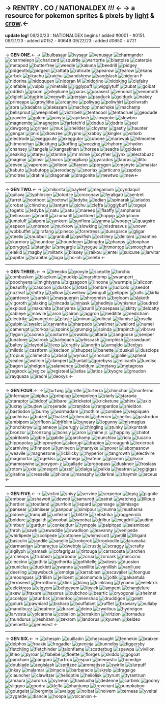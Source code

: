 -> RENTRY . CO / **NATIONALDEX** ***!!!*** <-
-> a resource for pokemon sprites & pixels by [light](https://tumblr.com/knigato) & [crow](harmonia).<-
---
**update log!**
09/20/23 : NATIONALDEX begins ! added #0001 - #0151.
09/21/23 : added #0152 - #0649
09/22/23 : added #0650 - #721
***
-> **GEN ONE.**<-
-> ![bulbasaur](https://img.pokemondb.net/sprites/sword-shield/icon/bulbasaur.png) ![ivysaur](https://img.pokemondb.net/sprites/sword-shield/icon/ivysaur.png) ![venusaur](https://img.pokemondb.net/sprites/sword-shield/icon/venusaur.png) ![charmander](https://img.pokemondb.net/sprites/sword-shield/icon/charmander.png) ![charmeleon](https://img.pokemondb.net/sprites/sword-shield/icon/charmeleon.png) ![charizard](https://img.pokemondb.net/sprites/sword-shield/icon/charizard.png) ![squirtle](https://img.pokemondb.net/sprites/sword-shield/icon/squirtle.png) ![wartortle](https://img.pokemondb.net/sprites/sword-shield/icon/wartortle.png) ![blastoise](https://img.pokemondb.net/sprites/sword-shield/icon/blastoise.png) ![caterpie](https://img.pokemondb.net/sprites/sword-shield/icon/caterpie.png) ![metapod](https://img.pokemondb.net/sprites/sword-shield/icon/metapod.png) ![butterfree](https://img.pokemondb.net/sprites/sword-shield/icon/butterfree.png) 
![weedle](https://img.pokemondb.net/sprites/sword-shield/icon/weedle.png) ![kakuna](https://img.pokemondb.net/sprites/sword-shield/icon/kakuna.png) ![beedrill](https://img.pokemondb.net/sprites/sword-shield/icon/beedrill.png) ![pidgey](https://img.pokemondb.net/sprites/sword-shield/icon/pidgey.png) ![pidgeotto](https://img.pokemondb.net/sprites/sword-shield/icon/pidgeotto.png)![pidgeot](https://img.pokemondb.net/sprites/sword-shield/icon/pidgeot.png) ![rattata](https://img.pokemondb.net/sprites/sword-shield/icon/rattata.png) ![raticate](https://img.pokemondb.net/sprites/sword-shield/icon/raticate.png) ![spearow](https://img.pokemondb.net/sprites/sword-shield/icon/spearow.png) ![fearow](https://img.pokemondb.net/sprites/sword-shield/icon/fearow.png) ![ekans](https://img.pokemondb.net/sprites/sword-shield/icon/ekans.png) ![arbok](https://img.pokemondb.net/sprites/sword-shield/icon/arbok.png)
![pikachu](https://img.pokemondb.net/sprites/sword-shield/icon/pikachu.png) ![raichu](https://img.pokemondb.net/sprites/sword-shield/icon/raichu.png) ![sandshrew](https://img.pokemondb.net/sprites/sword-shield/icon/sandshrew.png) ![sandslash](https://img.pokemondb.net/sprites/sword-shield/icon/sandslash.png) ![nidoran F](https://img.pokemondb.net/sprites/sword-shield/icon/nidoran-f.png) ![nidorina](https://img.pokemondb.net/sprites/sword-shield/icon/nidorina.png) ![nidoqueen](https://img.pokemondb.net/sprites/sword-shield/icon/nidoqueen.png) ![nidoran M](https://img.pokemondb.net/sprites/sword-shield/icon/nidoran-m.png) ![nidorino](https://img.pokemondb.net/sprites/sword-shield/icon/nidorino.png) ![nidoking](https://img.pokemondb.net/sprites/sword-shield/icon/nidoking.png) ![clefairy](https://img.pokemondb.net/sprites/sword-shield/icon/clefairy.png) ![clefable](https://img.pokemondb.net/sprites/sword-shield/icon/clefable.png)
![vulpix](https://img.pokemondb.net/sprites/sword-shield/icon/vulpix.png) ![ninetails](https://img.pokemondb.net/sprites/sword-shield/icon/ninetales.png) ![jigglypuff](https://img.pokemondb.net/sprites/sword-shield/icon/jigglypuff.png) ![wigglytuff](https://img.pokemondb.net/sprites/sword-shield/icon/wigglytuff.png) ![zubat](https://img.pokemondb.net/sprites/sword-shield/icon/zubat.png) ![golbat](https://img.pokemondb.net/sprites/sword-shield/icon/golbat.png) ![oddish](https://img.pokemondb.net/sprites/sword-shield/icon/oddish.png) ![gloom](https://img.pokemondb.net/sprites/sword-shield/icon/gloom.png) ![vileplume](https://img.pokemondb.net/sprites/sword-shield/icon/vileplume.png) ![paras](https://img.pokemondb.net/sprites/sword-shield/icon/paras.png) ![parasect](https://img.pokemondb.net/sprites/sword-shield/icon/parasect.png) ![venonat](https://img.pokemondb.net/sprites/sword-shield/icon/venonat.png)
![venomoth](https://img.pokemondb.net/sprites/sword-shield/icon/venomoth.png) ![diglett](https://img.pokemondb.net/sprites/sword-shield/icon/diglett.png) ![dugtrio](https://img.pokemondb.net/sprites/sword-shield/icon/dugtrio.png) ![meowth](https://img.pokemondb.net/sprites/sword-shield/icon/meowth.png) ![persian](https://img.pokemondb.net/sprites/sword-shield/icon/persian.png) ![psyduck](https://img.pokemondb.net/sprites/sword-shield/icon/psyduck.png) ![golduck](https://img.pokemondb.net/sprites/sword-shield/icon/golduck.png) ![makey](https://img.pokemondb.net/sprites/sword-shield/icon/mankey.png) ![primeape](https://img.pokemondb.net/sprites/sword-shield/icon/primeape.png) ![growlithe](https://img.pokemondb.net/sprites/sword-shield/icon/growlithe.png) ![arcanine](https://img.pokemondb.net/sprites/sword-shield/icon/arcanine.png) ![poliwag](https://img.pokemondb.net/sprites/sword-shield/icon/poliwag.png)
![poliwhirl](https://img.pokemondb.net/sprites/sword-shield/icon/poliwhirl.png) ![poliwrath](https://img.pokemondb.net/sprites/sword-shield/icon/poliwrath.png) ![abra](https://img.pokemondb.net/sprites/sword-shield/icon/abra.png) ![kadabra](https://img.pokemondb.net/sprites/sword-shield/icon/kadabra.png) ![alakazam](https://img.pokemondb.net/sprites/sword-shield/icon/alakazam.png) ![machop](https://img.pokemondb.net/sprites/sword-shield/icon/machop.png) ![machoke](https://img.pokemondb.net/sprites/sword-shield/icon/machoke.png) ![machamp](https://img.pokemondb.net/sprites/sword-shield/icon/machamp.png) ![bellsprout](https://img.pokemondb.net/sprites/sword-shield/icon/bellsprout.png) ![weepinbell](https://img.pokemondb.net/sprites/sword-shield/icon/weepinbell.png) ![victribell](https://img.pokemondb.net/sprites/sword-shield/icon/victreebel.png) ![tentacool](https://img.pokemondb.net/sprites/sword-shield/icon/tentacool.png)
![tentacruel](https://img.pokemondb.net/sprites/sword-shield/icon/tentacruel.png) ![geodude](https://img.pokemondb.net/sprites/sword-shield/icon/geodude.png) ![graveler](https://img.pokemondb.net/sprites/sword-shield/icon/graveler.png) ![golem](https://img.pokemondb.net/sprites/sword-shield/icon/golem.png) ![ponyta](https://img.pokemondb.net/sprites/sword-shield/icon/ponyta.png) ![rapidash](https://img.pokemondb.net/sprites/sword-shield/icon/rapidash.png) ![slowpoke](https://img.pokemondb.net/sprites/sword-shield/icon/slowpoke.png) ![slowbro](https://img.pokemondb.net/sprites/sword-shield/icon/slowbro.png) ![magnemite](https://img.pokemondb.net/sprites/sword-shield/icon/magnemite.png) ![magneton](https://img.pokemondb.net/sprites/sword-shield/icon/magneton.png) ![farfetch'd](https://img.pokemondb.net/sprites/sword-shield/icon/farfetchd.png) ![doduo](https://img.pokemondb.net/sprites/sword-shield/icon/doduo.png)
![dodrio](https://img.pokemondb.net/sprites/sword-shield/icon/dodrio.png) ![seel](https://img.pokemondb.net/sprites/sword-shield/icon/seel.png) ![dewgong](https://img.pokemondb.net/sprites/sword-shield/icon/dewgong.png) ![grimer](https://img.pokemondb.net/sprites/sword-shield/icon/grimer.png) ![muk](https://img.pokemondb.net/sprites/sword-shield/icon/muk.png) ![shellder](https://img.pokemondb.net/sprites/sword-shield/icon/shellder.png) ![cloyster](https://img.pokemondb.net/sprites/sword-shield/icon/cloyster.png) ![gastly](https://img.pokemondb.net/sprites/sword-shield/icon/gastly.png) ![haunter](https://img.pokemondb.net/sprites/sword-shield/icon/haunter.png) ![gengar](https://img.pokemondb.net/sprites/sword-shield/icon/gengar.png) ![onix](https://img.pokemondb.net/sprites/sword-shield/icon/onix.png) ![drowzee](https://img.pokemondb.net/sprites/sword-shield/icon/drowzee.png) 
![hypno](https://img.pokemondb.net/sprites/sword-shield/icon/hypno.png) ![krabby](https://img.pokemondb.net/sprites/sword-shield/icon/krabby.png) ![kingler](https://img.pokemondb.net/sprites/sword-shield/icon/kingler.png) ![voltorb](https://img.pokemondb.net/sprites/sword-shield/icon/voltorb.png) ![electrode](https://img.pokemondb.net/sprites/sword-shield/icon/electrode.png) ![exeggcute](https://img.pokemondb.net/sprites/sword-shield/icon/exeggcute.png) ![exeggutor](https://img.pokemondb.net/sprites/sword-shield/icon/exeggutor.png) ![cubone](https://img.pokemondb.net/sprites/sword-shield/icon/cubone.png) ![marowak](https://img.pokemondb.net/sprites/sword-shield/icon/marowak.png) ![hitmonlee](https://img.pokemondb.net/sprites/sword-shield/icon/hitmonlee.png) ![hitmonchan](https://img.pokemondb.net/sprites/sword-shield/icon/hitmonchan.png) ![lickitung](https://img.pokemondb.net/sprites/sword-shield/icon/lickitung.png) 
![koffing](https://img.pokemondb.net/sprites/sword-shield/icon/koffing.png) ![weezing](https://img.pokemondb.net/sprites/sword-shield/icon/weezing.png) ![rhyhorn](https://img.pokemondb.net/sprites/sword-shield/icon/rhyhorn.png) ![rhydon](https://img.pokemondb.net/sprites/sword-shield/icon/rhydon.png) ![chansey](https://img.pokemondb.net/sprites/sword-shield/icon/chansey.png) ![tangela](https://img.pokemondb.net/sprites/sword-shield/icon/tangela.png) ![kangaskhan](https://img.pokemondb.net/sprites/sword-shield/icon/kangaskhan.png) ![horsea](https://img.pokemondb.net/sprites/sword-shield/icon/horsea.png) ![seadra](https://img.pokemondb.net/sprites/sword-shield/icon/seadra.png) ![goldeen](https://img.pokemondb.net/sprites/sword-shield/icon/goldeen.png) ![seaking](https://img.pokemondb.net/sprites/sword-shield/icon/seaking.png) ![staryu](https://img.pokemondb.net/sprites/sword-shield/icon/staryu.png)
![starmie](https://img.pokemondb.net/sprites/sword-shield/icon/starmie.png) ![mr mime](https://img.pokemondb.net/sprites/sword-shield/icon/mr-mime.png) ![scyther](https://img.pokemondb.net/sprites/sword-shield/icon/scyther.png) ![jynx](https://img.pokemondb.net/sprites/sword-shield/icon/jynx.png) ![electabuzz](https://img.pokemondb.net/sprites/sword-shield/icon/electabuzz.png) ![magmar](https://img.pokemondb.net/sprites/sword-shield/icon/magmar.png) ![pinsir](https://img.pokemondb.net/sprites/sword-shield/icon/pinsir.png) ![tauros](https://img.pokemondb.net/sprites/sword-shield/icon/tauros.png) ![magikarp](https://img.pokemondb.net/sprites/sword-shield/icon/magikarp.png) ![gyarados](https://img.pokemondb.net/sprites/sword-shield/icon/gyarados.png) ![lapras](https://img.pokemondb.net/sprites/sword-shield/icon/lapras.png) ![ditto](https://img.pokemondb.net/sprites/sword-shield/icon/ditto.png)
![eevee](https://img.pokemondb.net/sprites/sword-shield/icon/eevee.png) ![vaporeon](https://img.pokemondb.net/sprites/sword-shield/icon/vaporeon.png) ![jolteon](https://img.pokemondb.net/sprites/sword-shield/icon/jolteon.png) ![flareon](https://img.pokemondb.net/sprites/sword-shield/icon/flareon.png) ![porygon](https://img.pokemondb.net/sprites/sword-shield/icon/porygon.png) ![omanyte](https://img.pokemondb.net/sprites/sword-shield/icon/omanyte.png) ![omastar](https://img.pokemondb.net/sprites/sword-shield/icon/omastar.png) ![kabuto](https://img.pokemondb.net/sprites/sword-shield/icon/kabuto.png) ![kabutops](https://img.pokemondb.net/sprites/sword-shield/icon/kabutops.png) ![aerodactyl](https://img.pokemondb.net/sprites/sword-shield/icon/aerodactyl.png) ![snorlax](https://img.pokemondb.net/sprites/sword-shield/icon/snorlax.png) ![articuno](https://img.pokemondb.net/sprites/sword-shield/icon/articuno.png)
![zapdos](https://img.pokemondb.net/sprites/sword-shield/icon/zapdos.png) ![moltres](https://img.pokemondb.net/sprites/sword-shield/icon/moltres.png) ![dratini](https://img.pokemondb.net/sprites/sword-shield/icon/dratini.png) ![dragonair](https://img.pokemondb.net/sprites/sword-shield/icon/dragonair.png) ![dragonite](https://img.pokemondb.net/sprites/sword-shield/icon/dragonite.png) ![mewtwo](https://img.pokemondb.net/sprites/sword-shield/icon/mewtwo.png) ![mew](https://img.pokemondb.net/sprites/sword-shield/icon/mew.png)<-
***
-> **GEN TWO.**<-
-> ![chikorita](https://img.pokemondb.net/sprites/sword-shield/icon/chikorita.png) ![bayleef](https://img.pokemondb.net/sprites/sword-shield/icon/bayleef.png) ![meganium](https://img.pokemondb.net/sprites/sword-shield/icon/meganium.png) ![cyndaquil](https://img.pokemondb.net/sprites/sword-shield/icon/cyndaquil.png) ![quilava](https://img.pokemondb.net/sprites/sword-shield/icon/quilava.png) ![typhlosion](https://img.pokemondb.net/sprites/sword-shield/icon/typhlosion.png) ![totodile](https://img.pokemondb.net/sprites/sword-shield/icon/totodile.png) ![croconaw](https://img.pokemondb.net/sprites/sword-shield/icon/croconaw.png) ![feraligatr](https://img.pokemondb.net/sprites/sword-shield/icon/feraligatr.png) ![sentret](https://img.pokemondb.net/sprites/sword-shield/icon/sentret.png) ![furret](https://img.pokemondb.net/sprites/sword-shield/icon/furret.png) ![hoothoot](https://img.pokemondb.net/sprites/sword-shield/icon/hoothoot.png)
![noctowl](https://img.pokemondb.net/sprites/sword-shield/icon/noctowl.png) ![ledyba](https://img.pokemondb.net/sprites/sword-shield/icon/ledyba.png) ![ledian](https://img.pokemondb.net/sprites/sword-shield/icon/ledian.png) ![spinarak](https://img.pokemondb.net/sprites/sword-shield/icon/spinarak.png) ![ariados](https://img.pokemondb.net/sprites/sword-shield/icon/ariados.png) ![crobat](https://img.pokemondb.net/sprites/sword-shield/icon/crobat.png) ![chinchou](https://img.pokemondb.net/sprites/sword-shield/icon/chinchou.png) ![lanturn](https://img.pokemondb.net/sprites/sword-shield/icon/lanturn.png) ![pichu](https://img.pokemondb.net/sprites/sword-shield/icon/pichu.png) ![cleffa](https://img.pokemondb.net/sprites/sword-shield/icon/cleffa.png) ![igglybuff](https://img.pokemondb.net/sprites/sword-shield/icon/igglybuff.png) ![togepi](https://img.pokemondb.net/sprites/sword-shield/icon/togepi.png)
![togetic](https://img.pokemondb.net/sprites/sword-shield/icon/togetic.png) ![ledyba](https://img.pokemondb.net/sprites/sword-shield/icon/ledyba.png) ![natu](https://img.pokemondb.net/sprites/sword-shield/icon/natu.png) ![xatu](https://img.pokemondb.net/sprites/sword-shield/icon/xatu.png) ![mareep](https://img.pokemondb.net/sprites/sword-shield/icon/mareep.png) ![flaaffy](https://img.pokemondb.net/sprites/sword-shield/icon/flaaffy.png) ![ampharos](https://img.pokemondb.net/sprites/sword-shield/icon/ampharos.png) ![bellossom](https://img.pokemondb.net/sprites/sword-shield/icon/bellossom.png) ![marill](https://img.pokemondb.net/sprites/sword-shield/icon/marill.png) ![azumarill](https://img.pokemondb.net/sprites/sword-shield/icon/azumarill.png) ![politoed](https://img.pokemondb.net/sprites/sword-shield/icon/politoed.png) ![hoppip](https://img.pokemondb.net/sprites/sword-shield/icon/hoppip.png)
![skiploom](https://img.pokemondb.net/sprites/sword-shield/icon/skiploom.png) ![jumpluff](https://img.pokemondb.net/sprites/sword-shield/icon/jumpluff.png) ![aipom](https://img.pokemondb.net/sprites/sword-shield/icon/aipom.png) ![sunkern](https://img.pokemondb.net/sprites/sword-shield/icon/sunkern.png) ![sunflora](https://img.pokemondb.net/sprites/sword-shield/icon/sunflora.png) ![yanma](https://img.pokemondb.net/sprites/sword-shield/icon/yanma.png) ![wooper](https://img.pokemondb.net/sprites/sword-shield/icon/wooper.png) ![quagsire](https://img.pokemondb.net/sprites/sword-shield/icon/quagsire.png) ![espeon](https://img.pokemondb.net/sprites/sword-shield/icon/espeon.png) ![umbreon](https://img.pokemondb.net/sprites/sword-shield/icon/umbreon.png) ![murkrow](https://img.pokemondb.net/sprites/sword-shield/icon/murkrow.png) ![slowking](https://img.pokemondb.net/sprites/sword-shield/icon/slowking.png)
![misdreavus](https://img.pokemondb.net/sprites/sword-shield/icon/misdreavus.png) ![unown](https://img.pokemondb.net/sprites/sword-shield/icon/unown.png) ![wobbuffet](https://img.pokemondb.net/sprites/sword-shield/icon/wobbuffet.png) ![girafarig](https://img.pokemondb.net/sprites/sword-shield/icon/girafarig.png) ![pineco](https://img.pokemondb.net/sprites/sword-shield/icon/pineco.png) ![forretress](https://img.pokemondb.net/sprites/sword-shield/icon/forretress.png) ![dunsparce](https://img.pokemondb.net/sprites/sword-shield/icon/dunsparce.png) ![gligar](https://img.pokemondb.net/sprites/sword-shield/icon/gligar.png) ![steelix](https://img.pokemondb.net/sprites/sword-shield/icon/steelix.png) ![snubbull](https://img.pokemondb.net/sprites/sword-shield/icon/snubbull.png) ![granbull](https://img.pokemondb.net/sprites/sword-shield/icon/granbull.png) ![qwilfish](https://img.pokemondb.net/sprites/sword-shield/icon/qwilfish.png)
![octillery](https://img.pokemondb.net/sprites/sword-shield/icon/octillery.png) ![delibird](https://img.pokemondb.net/sprites/sword-shield/icon/delibird.png) ![mantine](https://img.pokemondb.net/sprites/sword-shield/icon/mantine.png) ![skarmory](https://img.pokemondb.net/sprites/sword-shield/icon/skarmory.png) ![houndour](https://img.pokemondb.net/sprites/sword-shield/icon/houndour.png) ![houndoom](https://img.pokemondb.net/sprites/sword-shield/icon/houndoom.png) ![kingdra](https://img.pokemondb.net/sprites/sword-shield/icon/kingdra.png) ![phanpy](https://img.pokemondb.net/sprites/sword-shield/icon/phanpy.png) ![donphan](https://img.pokemondb.net/sprites/sword-shield/icon/donphan.png) ![porygon2](https://img.pokemondb.net/sprites/sword-shield/icon/porygon2.png) ![stantler](https://img.pokemondb.net/sprites/sword-shield/icon/stantler.png) ![smeargle](https://img.pokemondb.net/sprites/sword-shield/icon/smeargle.png)
![tyrogue](https://img.pokemondb.net/sprites/sword-shield/icon/tyrogue.png) ![hitmontop](https://img.pokemondb.net/sprites/sword-shield/icon/hitmontop.png) ![smoochum](https://img.pokemondb.net/sprites/sword-shield/icon/smoochum.png) ![elekid](https://img.pokemondb.net/sprites/sword-shield/icon/elekid.png) ![magby](https://img.pokemondb.net/sprites/sword-shield/icon/magby.png) ![miltank](https://img.pokemondb.net/sprites/sword-shield/icon/miltank.png) ![blissey](https://img.pokemondb.net/sprites/sword-shield/icon/blissey.png) ![raikou](https://img.pokemondb.net/sprites/sword-shield/icon/raikou.png) ![entei](https://img.pokemondb.net/sprites/sword-shield/icon/entei.png) ![suicune](https://img.pokemondb.net/sprites/sword-shield/icon/suicune.png) ![larvitar](https://img.pokemondb.net/sprites/sword-shield/icon/larvitar.png) ![pupitar](https://img.pokemondb.net/sprites/sword-shield/icon/pupitar.png)
![tyranitar](https://img.pokemondb.net/sprites/sword-shield/icon/tyranitar.png) ![lugia](https://img.pokemondb.net/sprites/sword-shield/icon/lugia.png) ![ho-oh](https://img.pokemondb.net/sprites/sword-shield/icon/ho-oh.png) ![celebi](https://img.pokemondb.net/sprites/sword-shield/icon/celebi.png) <-
***
-> **GEN THREE.**<-
-> ![treecko](https://img.pokemondb.net/sprites/sword-shield/icon/treecko.png) ![grovyle](https://img.pokemondb.net/sprites/sword-shield/icon/grovyle.png) ![sceptile](https://img.pokemondb.net/sprites/sword-shield/icon/sceptile.png) ![torchic](https://img.pokemondb.net/sprites/sword-shield/icon/torchic.png) ![combusken](https://img.pokemondb.net/sprites/sword-shield/icon/combusken.png) ![blaziken](https://img.pokemondb.net/sprites/sword-shield/icon/blaziken.png) ![mudkip](https://img.pokemondb.net/sprites/sword-shield/icon/mudkip.png) ![marshtomp](https://img.pokemondb.net/sprites/sword-shield/icon/marshtomp.png) ![swampert](https://img.pokemondb.net/sprites/sword-shield/icon/swampert.png) ![poochyena](https://img.pokemondb.net/sprites/sword-shield/icon/poochyena.png) ![mightyena](https://img.pokemondb.net/sprites/sword-shield/icon/mightyena.png) ![zigzagoon](https://img.pokemondb.net/sprites/sword-shield/icon/zigzagoon.png)
![linoone](https://img.pokemondb.net/sprites/sword-shield/icon/linoone.png) ![wurmple](https://img.pokemondb.net/sprites/sword-shield/icon/wurmple.png) ![silcoon](https://img.pokemondb.net/sprites/sword-shield/icon/silcoon.png) ![beautifly](https://img.pokemondb.net/sprites/sword-shield/icon/beautifly.png) ![cascoon](https://img.pokemondb.net/sprites/sword-shield/icon/cascoon.png) ![dustox](https://img.pokemondb.net/sprites/sword-shield/icon/dustox.png) ![lotad](https://img.pokemondb.net/sprites/sword-shield/icon/lotad.png) ![lombre](https://img.pokemondb.net/sprites/sword-shield/icon/lombre.png) ![ludicolo](https://img.pokemondb.net/sprites/sword-shield/icon/ludicolo.png) ![seedot](https://img.pokemondb.net/sprites/sword-shield/icon/seedot.png) ![nuzleaf](https://img.pokemondb.net/sprites/sword-shield/icon/nuzleaf.png) ![shiftry](https://img.pokemondb.net/sprites/sword-shield/icon/shiftry.png)
![taillow](https://img.pokemondb.net/sprites/sword-shield/icon/taillow.png) ![swellow](https://img.pokemondb.net/sprites/sword-shield/icon/swellow.png) ![wingull](https://img.pokemondb.net/sprites/sword-shield/icon/wingull.png) ![pelipper](https://img.pokemondb.net/sprites/sword-shield/icon/pelipper.png) ![ralts](https://img.pokemondb.net/sprites/sword-shield/icon/ralts.png) ![kirlia](https://img.pokemondb.net/sprites/sword-shield/icon/kirlia.png) ![gardevoir](https://img.pokemondb.net/sprites/sword-shield/icon/gardevoir.png) ![surskit](https://img.pokemondb.net/sprites/sword-shield/icon/surskit.png) ![masquerain](https://img.pokemondb.net/sprites/sword-shield/icon/masquerain.png) ![shroomish](https://img.pokemondb.net/sprites/sword-shield/icon/shroomish.png) ![breloom](https://img.pokemondb.net/sprites/sword-shield/icon/breloom.png) ![slakoth](https://img.pokemondb.net/sprites/sword-shield/icon/slakoth.png)
![vigoroth](https://img.pokemondb.net/sprites/sword-shield/icon/vigoroth.png) ![slaking](https://img.pokemondb.net/sprites/sword-shield/icon/slaking.png) ![nincada](https://img.pokemondb.net/sprites/sword-shield/icon/nincada.png) ![ninjask](https://img.pokemondb.net/sprites/sword-shield/icon/ninjask.png) ![shedinja](https://img.pokemondb.net/sprites/sword-shield/icon/shedinja.png) ![whismur](https://img.pokemondb.net/sprites/sword-shield/icon/whismur.png) ![loudred](https://img.pokemondb.net/sprites/sword-shield/icon/loudred.png) ![exploud](https://img.pokemondb.net/sprites/sword-shield/icon/exploud.png) ![makuhita](https://img.pokemondb.net/sprites/sword-shield/icon/makuhita.png) ![hariyama](https://img.pokemondb.net/sprites/sword-shield/icon/hariyama.png) ![azurill](https://img.pokemondb.net/sprites/sword-shield/icon/azurill.png) ![nosepass](https://img.pokemondb.net/sprites/sword-shield/icon/nosepass.png)
![skitty](https://img.pokemondb.net/sprites/sword-shield/icon/skitty.png) ![delcatty](https://img.pokemondb.net/sprites/sword-shield/icon/delcatty.png) ![sableye](https://img.pokemondb.net/sprites/sword-shield/icon/sableye.png) ![mawile](https://img.pokemondb.net/sprites/sword-shield/icon/mawile.png) ![aron](https://img.pokemondb.net/sprites/sword-shield/icon/aron.png) ![lairon](https://img.pokemondb.net/sprites/sword-shield/icon/lairon.png) ![aggron](https://img.pokemondb.net/sprites/sword-shield/icon/aggron.png) ![meditite](https://img.pokemondb.net/sprites/sword-shield/icon/meditite.png) ![medicham](https://img.pokemondb.net/sprites/sword-shield/icon/medicham.png) ![electrike](https://img.pokemondb.net/sprites/sword-shield/icon/electrike.png) ![manectric](https://img.pokemondb.net/sprites/sword-shield/icon/manectric.png) ![plusle](https://img.pokemondb.net/sprites/sword-shield/icon/plusle.png)
![minun](https://img.pokemondb.net/sprites/sword-shield/icon/minun.png) ![volbeat](https://img.pokemondb.net/sprites/sword-shield/icon/volbeat.png) ![illumise](https://img.pokemondb.net/sprites/sword-shield/icon/illumise.png) ![roselia](https://img.pokemondb.net/sprites/sword-shield/icon/roselia.png) ![gulpin](https://img.pokemondb.net/sprites/sword-shield/icon/gulpin.png) ![swalot](https://img.pokemondb.net/sprites/sword-shield/icon/swalot.png) ![carvanha](https://img.pokemondb.net/sprites/sword-shield/icon/carvanha.png) ![sharpedo](https://img.pokemondb.net/sprites/sword-shield/icon/sharpedo.png) ![wailmer](https://img.pokemondb.net/sprites/sword-shield/icon/wailmer.png) ![wailord](https://img.pokemondb.net/sprites/sword-shield/icon/wailord.png) ![numel](https://img.pokemondb.net/sprites/sword-shield/icon/numel.png) ![camerupt](https://img.pokemondb.net/sprites/sword-shield/icon/camerupt.png)
![torkoal](https://img.pokemondb.net/sprites/sword-shield/icon/torkoal.png) ![spoink](https://img.pokemondb.net/sprites/sword-shield/icon/spoink.png) ![grumpig](https://img.pokemondb.net/sprites/sword-shield/icon/grumpig.png) ![spinda](https://img.pokemondb.net/sprites/sword-shield/icon/spinda.png) ![trapinch](https://img.pokemondb.net/sprites/sword-shield/icon/trapinch.png) ![vibrava](https://img.pokemondb.net/sprites/sword-shield/icon/vibrava.png) ![flygon](https://img.pokemondb.net/sprites/sword-shield/icon/flygon.png) ![cacnea](https://img.pokemondb.net/sprites/sword-shield/icon/cacnea.png) ![cacturne](https://img.pokemondb.net/sprites/sword-shield/icon/cacturne.png) ![swablu](https://img.pokemondb.net/sprites/sword-shield/icon/swablu.png) ![altaria](https://img.pokemondb.net/sprites/sword-shield/icon/altaria.png) ![zangoose](https://img.pokemondb.net/sprites/sword-shield/icon/zangoose.png)
![seviper](https://img.pokemondb.net/sprites/sword-shield/icon/seviper.png) ![lunatone](https://img.pokemondb.net/sprites/sword-shield/icon/lunatone.png) ![solrock](https://img.pokemondb.net/sprites/sword-shield/icon/solrock.png) ![barboach](https://img.pokemondb.net/sprites/sword-shield/icon/barboach.png) ![whiscash](https://img.pokemondb.net/sprites/sword-shield/icon/whiscash.png) ![corphish](https://img.pokemondb.net/sprites/sword-shield/icon/corphish.png) ![crawdaunt](https://img.pokemondb.net/sprites/sword-shield/icon/crawdaunt.png) ![baltoy](https://img.pokemondb.net/sprites/sword-shield/icon/baltoy.png) ![claydol](https://img.pokemondb.net/sprites/sword-shield/icon/claydol.png) ![lileep](https://img.pokemondb.net/sprites/sword-shield/icon/lileep.png) ![cradily](https://img.pokemondb.net/sprites/sword-shield/icon/cradily.png) ![anorith](https://img.pokemondb.net/sprites/sword-shield/icon/anorith.png)
![armaldo](https://img.pokemondb.net/sprites/sword-shield/icon/armaldo.png) ![feebas](https://img.pokemondb.net/sprites/sword-shield/icon/feebas.png) ![milotic](https://img.pokemondb.net/sprites/sword-shield/icon/milotic.png) ![castform](https://img.pokemondb.net/sprites/sword-shield/icon/castform.png) ![kecleon](https://img.pokemondb.net/sprites/sword-shield/icon/kecleon.png) ![shuppet](https://img.pokemondb.net/sprites/sword-shield/icon/shuppet.png) ![banette](https://img.pokemondb.net/sprites/sword-shield/icon/banette.png) ![duskull](https://img.pokemondb.net/sprites/sword-shield/icon/duskull.png) ![dusclops](https://img.pokemondb.net/sprites/sword-shield/icon/dusclops.png) ![tropius](https://img.pokemondb.net/sprites/sword-shield/icon/tropius.png) ![chimecho](https://img.pokemondb.net/sprites/sword-shield/icon/chimecho.png) ![absol](https://img.pokemondb.net/sprites/sword-shield/icon/absol.png)
![wynaut](https://img.pokemondb.net/sprites/sword-shield/icon/wynaut.png) ![snorunt](https://img.pokemondb.net/sprites/sword-shield/icon/snorunt.png) ![glalie](https://img.pokemondb.net/sprites/sword-shield/icon/glalie.png) ![spheal](https://img.pokemondb.net/sprites/sword-shield/icon/spheal.png) ![sealeo](https://img.pokemondb.net/sprites/sword-shield/icon/sealeo.png) ![walrein](https://img.pokemondb.net/sprites/sword-shield/icon/walrein.png) ![clamperl](https://img.pokemondb.net/sprites/sword-shield/icon/clamperl.png) ![huntail](https://img.pokemondb.net/sprites/sword-shield/icon/huntail.png) ![gorebyss](https://img.pokemondb.net/sprites/sword-shield/icon/gorebyss.png) ![relicanth](https://img.pokemondb.net/sprites/sword-shield/icon/relicanth.png) ![luvdisc](https://img.pokemondb.net/sprites/sword-shield/icon/luvdisc.png) ![bagon](https://img.pokemondb.net/sprites/sword-shield/icon/bagon.png)
![shelgon](https://img.pokemondb.net/sprites/sword-shield/icon/shelgon.png) ![salamence](https://img.pokemondb.net/sprites/sword-shield/icon/salamence.png) ![beldum](https://img.pokemondb.net/sprites/sword-shield/icon/beldum.png) ![metang](https://img.pokemondb.net/sprites/sword-shield/icon/metang.png) ![metagross](https://img.pokemondb.net/sprites/sword-shield/icon/metagross.png) ![regirock](https://img.pokemondb.net/sprites/sword-shield/icon/regirock.png) ![regice](https://img.pokemondb.net/sprites/sword-shield/icon/regice.png) ![registeel](https://img.pokemondb.net/sprites/sword-shield/icon/registeel.png) ![latias](https://img.pokemondb.net/sprites/sword-shield/icon/latias.png) ![latios](https://img.pokemondb.net/sprites/sword-shield/icon/latios.png) ![kyogre](https://img.pokemondb.net/sprites/sword-shield/icon/kyogre.png) ![groudon](https://img.pokemondb.net/sprites/sword-shield/icon/groudon.png)
![rayquaza](https://img.pokemondb.net/sprites/sword-shield/icon/rayquaza.png) ![jirachi](https://img.pokemondb.net/sprites/sword-shield/icon/jirachi.png) ![deoxys](https://img.pokemondb.net/sprites/sword-shield/icon/deoxys.png) <-
***
-> **GEN FOUR.**<-
-> ![turtwig](https://img.pokemondb.net/sprites/sword-shield/icon/turtwig.png) ![grotle](https://img.pokemondb.net/sprites/sword-shield/icon/grotle.png) ![torterra](https://img.pokemondb.net/sprites/sword-shield/icon/torterra.png) ![chimchar](https://img.pokemondb.net/sprites/sword-shield/icon/chimchar.png) ![monferno](https://img.pokemondb.net/sprites/sword-shield/icon/monferno.png) ![infernape](https://img.pokemondb.net/sprites/sword-shield/icon/infernape.png) ![piplup](https://img.pokemondb.net/sprites/sword-shield/icon/piplup.png) ![prinplup](https://img.pokemondb.net/sprites/sword-shield/icon/prinplup.png) ![empoleon](https://img.pokemondb.net/sprites/sword-shield/icon/empoleon.png) ![starly](https://img.pokemondb.net/sprites/sword-shield/icon/starly.png) ![staravia](https://img.pokemondb.net/sprites/sword-shield/icon/staravia.png) ![staraptor](https://img.pokemondb.net/sprites/sword-shield/icon/staraptor.png)
![bidoof](https://img.pokemondb.net/sprites/sword-shield/icon/bidoof.png) ![bibarel](https://img.pokemondb.net/sprites/sword-shield/icon/bibarel.png) ![kricketot](https://img.pokemondb.net/sprites/sword-shield/icon/kricketot.png) ![kricketune](https://img.pokemondb.net/sprites/sword-shield/icon/kricketune.png) ![shinx](https://img.pokemondb.net/sprites/sword-shield/icon/shinx.png) ![luxio](https://img.pokemondb.net/sprites/sword-shield/icon/luxio.png) ![luxray](https://img.pokemondb.net/sprites/sword-shield/icon/luxray.png) ![budew](https://img.pokemondb.net/sprites/sword-shield/icon/budew.png) ![roserade](https://img.pokemondb.net/sprites/sword-shield/icon/roserade.png) ![cranidos](https://img.pokemondb.net/sprites/sword-shield/icon/cranidos.png) ![rampardos](https://img.pokemondb.net/sprites/sword-shield/icon/rampardos.png) ![shieldon](https://img.pokemondb.net/sprites/sword-shield/icon/shieldon.png)
![bastiodon](https://img.pokemondb.net/sprites/sword-shield/icon/bastiodon.png) ![burmy](https://img.pokemondb.net/sprites/sword-shield/icon/burmy.png) ![wormadam](https://img.pokemondb.net/sprites/sword-shield/icon/wormadam.png) ![mothim](https://img.pokemondb.net/sprites/sword-shield/icon/mothim.png) ![combee](https://img.pokemondb.net/sprites/sword-shield/icon/combee.png) ![vespiquen](https://img.pokemondb.net/sprites/sword-shield/icon/vespiquen.png) ![pachirisu](https://img.pokemondb.net/sprites/sword-shield/icon/pachirisu.png) ![buizel](https://img.pokemondb.net/sprites/sword-shield/icon/buizel.png) ![floatzel](https://img.pokemondb.net/sprites/sword-shield/icon/floatzel.png) ![cherubi](https://img.pokemondb.net/sprites/sword-shield/icon/cherubi.png) ![cherrim](https://img.pokemondb.net/sprites/sword-shield/icon/cherrim.png) ![shellos](https://img.pokemondb.net/sprites/sword-shield/icon/shellos.png)
![gastrodon](https://img.pokemondb.net/sprites/sword-shield/icon/gastrodon.png) ![ambipom](https://img.pokemondb.net/sprites/sword-shield/icon/ambipom.png) ![drifloon](https://img.pokemondb.net/sprites/sword-shield/icon/drifloon.png) ![drifblim](https://img.pokemondb.net/sprites/sword-shield/icon/drifblim.png) ![buneary](https://img.pokemondb.net/sprites/sword-shield/icon/buneary.png) ![lopunny](https://img.pokemondb.net/sprites/sword-shield/icon/lopunny.png) ![mismagius](https://img.pokemondb.net/sprites/sword-shield/icon/mismagius.png) ![honchkrow](https://img.pokemondb.net/sprites/sword-shield/icon/honchkrow.png) ![glameow](https://img.pokemondb.net/sprites/sword-shield/icon/glameow.png) ![purugly](https://img.pokemondb.net/sprites/sword-shield/icon/purugly.png) ![chingling](https://img.pokemondb.net/sprites/sword-shield/icon/chingling.png) ![stunky](https://img.pokemondb.net/sprites/sword-shield/icon/stunky.png)
![skuntank](https://img.pokemondb.net/sprites/sword-shield/icon/skuntank.png) ![bronzor](https://img.pokemondb.net/sprites/sword-shield/icon/bronzor.png) ![bronzong](https://img.pokemondb.net/sprites/sword-shield/icon/bronzong.png) ![bonsly](https://img.pokemondb.net/sprites/sword-shield/icon/bonsly.png) ![aron](https://img.pokemondb.net/sprites/sword-shield/icon/aron.png) ![mime jr.](https://img.pokemondb.net/sprites/sword-shield/icon/mime-jr.png) ![happiny](https://img.pokemondb.net/sprites/sword-shield/icon/happiny.png) ![chatot](https://img.pokemondb.net/sprites/sword-shield/icon/chatot.png) ![spiritomb](https://img.pokemondb.net/sprites/sword-shield/icon/spiritomb.png) ![gible](https://img.pokemondb.net/sprites/sword-shield/icon/gible.png) ![gabite](https://img.pokemondb.net/sprites/sword-shield/icon/gabite.png) ![garchomp](https://img.pokemondb.net/sprites/sword-shield/icon/garchomp.png)
![munchlax](https://img.pokemondb.net/sprites/sword-shield/icon/munchlax.png) ![riolu](https://img.pokemondb.net/sprites/sword-shield/icon/riolu.png) ![lucario](https://img.pokemondb.net/sprites/sword-shield/icon/lucario.png) ![hippopotas](https://img.pokemondb.net/sprites/sword-shield/icon/hippopotas.png) ![hippowdon](https://img.pokemondb.net/sprites/sword-shield/icon/hippowdon.png) ![skorupi](https://img.pokemondb.net/sprites/sword-shield/icon/skorupi.png) ![drapion](https://img.pokemondb.net/sprites/sword-shield/icon/drapion.png) ![croagunk](https://img.pokemondb.net/sprites/sword-shield/icon/croagunk.png) ![toxicroak](https://img.pokemondb.net/sprites/sword-shield/icon/toxicroak.png) ![carnivine](https://img.pokemondb.net/sprites/sword-shield/icon/carnivine.png) ![finneon](https://img.pokemondb.net/sprites/sword-shield/icon/finneon.png) ![lumineon](https://img.pokemondb.net/sprites/sword-shield/icon/lumineon.png)
![mantyke](https://img.pokemondb.net/sprites/sword-shield/icon/mantyke.png) ![snover](https://img.pokemondb.net/sprites/sword-shield/icon/snover.png) ![abomasnow](https://img.pokemondb.net/sprites/sword-shield/icon/abomasnow.png) ![weavile](https://img.pokemondb.net/sprites/sword-shield/icon/weavile.png) ![magnezone](https://img.pokemondb.net/sprites/sword-shield/icon/magnezone.png) ![lickilicky](https://img.pokemondb.net/sprites/sword-shield/icon/lickilicky.png) ![rhyperior](https://img.pokemondb.net/sprites/sword-shield/icon/rhyperior.png) ![tangrowth](https://img.pokemondb.net/sprites/sword-shield/icon/tangrowth.png) ![electivire](https://img.pokemondb.net/sprites/sword-shield/icon/electivire.png) ![magmortar](https://img.pokemondb.net/sprites/sword-shield/icon/magmortar.png) ![togekiss](https://img.pokemondb.net/sprites/sword-shield/icon/togekiss.png) ![yanmega](https://img.pokemondb.net/sprites/sword-shield/icon/yanmega.png)
![leafeon](https://img.pokemondb.net/sprites/sword-shield/icon/leafeon.png) ![glaceon](https://img.pokemondb.net/sprites/sword-shield/icon/glaceon.png) ![gliscor](https://img.pokemondb.net/sprites/sword-shield/icon/gliscor.png) ![mamoswine](https://img.pokemondb.net/sprites/sword-shield/icon/mamoswine.png) ![porygon-z](https://img.pokemondb.net/sprites/sword-shield/icon/porygon-z.png) ![gallade](https://img.pokemondb.net/sprites/sword-shield/icon/gallade.png) ![probopass](https://img.pokemondb.net/sprites/sword-shield/icon/probopass.png) ![dusknoir](https://img.pokemondb.net/sprites/sword-shield/icon/dusknoir.png) ![froslass](https://img.pokemondb.net/sprites/sword-shield/icon/froslass.png) ![rotom](https://img.pokemondb.net/sprites/sword-shield/icon/rotom.png) ![uxie](https://img.pokemondb.net/sprites/sword-shield/icon/uxie.png) ![mesprit](https://img.pokemondb.net/sprites/sword-shield/icon/mesprit.png)
![azelf](https://img.pokemondb.net/sprites/sword-shield/icon/azelf.png) ![dialga](https://img.pokemondb.net/sprites/sword-shield/icon/dialga.png) ![palkia](https://img.pokemondb.net/sprites/sword-shield/icon/palkia.png) ![heatran](https://img.pokemondb.net/sprites/sword-shield/icon/heatran.png) ![regigigas](https://img.pokemondb.net/sprites/sword-shield/icon/regigigas.png) ![giratina](https://img.pokemondb.net/sprites/sword-shield/icon/giratina.png) ![cresselia](https://img.pokemondb.net/sprites/sword-shield/icon/cresselia.png) ![phione](https://img.pokemondb.net/sprites/sword-shield/icon/phione.png) ![manaphy](https://img.pokemondb.net/sprites/sword-shield/icon/manaphy.png) ![darkrai](https://img.pokemondb.net/sprites/sword-shield/icon/darkrai.png) ![shaymin](https://img.pokemondb.net/sprites/sword-shield/icon/shaymin.png) ![arceus](https://img.pokemondb.net/sprites/sword-shield/icon/arceus.png) <-
***
-> **GEN FIVE.**<-
-> ![victini](https://img.pokemondb.net/sprites/sword-shield/icon/victini.png) ![snivy](https://img.pokemondb.net/sprites/sword-shield/icon/snivy.png) ![servine](https://img.pokemondb.net/sprites/sword-shield/icon/servine.png) ![serperior](https://img.pokemondb.net/sprites/sword-shield/icon/serperior.png) ![tepig](https://img.pokemondb.net/sprites/sword-shield/icon/tepig.png) ![pignite](https://img.pokemondb.net/sprites/sword-shield/icon/pignite.png) ![emboar](https://img.pokemondb.net/sprites/sword-shield/icon/emboar.png) ![oshawott](https://img.pokemondb.net/sprites/sword-shield/icon/oshawott.png) ![dewott](https://img.pokemondb.net/sprites/sword-shield/icon/dewott.png) ![samurott](https://img.pokemondb.net/sprites/sword-shield/icon/samurott.png) ![patrat](https://img.pokemondb.net/sprites/sword-shield/icon/patrat.png) ![watchog](https://img.pokemondb.net/sprites/sword-shield/icon/watchog.png)
![lillipup](https://img.pokemondb.net/sprites/sword-shield/icon/lillipup.png) ![herdier](https://img.pokemondb.net/sprites/sword-shield/icon/herdier.png) ![stoutland](https://img.pokemondb.net/sprites/sword-shield/icon/stoutland.png) ![purrloin](https://img.pokemondb.net/sprites/sword-shield/icon/purrloin.png) ![liepard](https://img.pokemondb.net/sprites/sword-shield/icon/liepard.png) ![pansage](https://img.pokemondb.net/sprites/sword-shield/icon/pansage.png) ![simisage](https://img.pokemondb.net/sprites/sword-shield/icon/simisage.png) ![pansear](https://img.pokemondb.net/sprites/sword-shield/icon/pansear.png) ![simisear](https://img.pokemondb.net/sprites/sword-shield/icon/simisear.png) ![panpour](https://img.pokemondb.net/sprites/sword-shield/icon/panpour.png) ![simipour](https://img.pokemondb.net/sprites/sword-shield/icon/simipour.png) ![munna](https://img.pokemondb.net/sprites/sword-shield/icon/munna.png)
![musharna](https://img.pokemondb.net/sprites/sword-shield/icon/musharna.png) ![pidove](https://img.pokemondb.net/sprites/sword-shield/icon/pidove.png) ![tranquill](https://img.pokemondb.net/sprites/sword-shield/icon/tranquill.png) ![unfezant](https://img.pokemondb.net/sprites/sword-shield/icon/unfezant.png) ![blitzle](https://img.pokemondb.net/sprites/sword-shield/icon/blitzle.png) ![zebstrika](https://img.pokemondb.net/sprites/sword-shield/icon/zebstrika.png) ![roggenrola](https://img.pokemondb.net/sprites/sword-shield/icon/roggenrola.png) ![boldore](https://img.pokemondb.net/sprites/sword-shield/icon/boldore.png) ![gigalith](https://img.pokemondb.net/sprites/sword-shield/icon/gigalith.png) ![woobat](https://img.pokemondb.net/sprites/sword-shield/icon/woobat.png) ![swoobat](https://img.pokemondb.net/sprites/sword-shield/icon/swoobat.png) ![drilbur](https://img.pokemondb.net/sprites/sword-shield/icon/drilbur.png)
![excadrill](https://img.pokemondb.net/sprites/sword-shield/icon/excadrill.png) ![audino](https://img.pokemondb.net/sprites/sword-shield/icon/audino.png) ![timburr](https://img.pokemondb.net/sprites/sword-shield/icon/timburr.png) ![gurdurr](https://img.pokemondb.net/sprites/sword-shield/icon/gurdurr.png) ![conkeldurr](https://img.pokemondb.net/sprites/sword-shield/icon/conkeldurr.png) ![tympole](https://img.pokemondb.net/sprites/sword-shield/icon/tympole.png) ![palpitoad](https://img.pokemondb.net/sprites/sword-shield/icon/palpitoad.png) ![seismitoad](https://img.pokemondb.net/sprites/sword-shield/icon/seismitoad.png) ![throh](https://img.pokemondb.net/sprites/sword-shield/icon/throh.png) ![sawk](https://img.pokemondb.net/sprites/sword-shield/icon/sawk.png) ![sewaddle](https://img.pokemondb.net/sprites/sword-shield/icon/sewaddle.png) ![swadloon](https://img.pokemondb.net/sprites/sword-shield/icon/swadloon.png)
![leavanny](https://img.pokemondb.net/sprites/sword-shield/icon/leavanny.png) ![venipede](https://img.pokemondb.net/sprites/sword-shield/icon/venipede.png) ![whirlipede](https://img.pokemondb.net/sprites/sword-shield/icon/whirlipede.png) ![scolipede](https://img.pokemondb.net/sprites/sword-shield/icon/scolipede.png) ![cottonee](https://img.pokemondb.net/sprites/sword-shield/icon/cottonee.png) ![whimsicott](https://img.pokemondb.net/sprites/sword-shield/icon/whimsicott.png) ![petilil](https://img.pokemondb.net/sprites/sword-shield/icon/petilil.png) ![lilligant](https://img.pokemondb.net/sprites/sword-shield/icon/lilligant.png) ![basculin](https://img.pokemondb.net/sprites/sword-shield/icon/basculin.png) ![sandile](https://img.pokemondb.net/sprites/sword-shield/icon/sandile.png) ![sandile](https://img.pokemondb.net/sprites/sword-shield/icon/sandile.png) ![krokorok](https://img.pokemondb.net/sprites/sword-shield/icon/krokorok.png)
![krookodile](https://img.pokemondb.net/sprites/sword-shield/icon/krookodile.png) ![darumaka](https://img.pokemondb.net/sprites/sword-shield/icon/darumaka.png) ![darmanitan](https://img.pokemondb.net/sprites/sword-shield/icon/darmanitan.png) ![maractus](https://img.pokemondb.net/sprites/sword-shield/icon/maractus.png) ![dwebble](https://img.pokemondb.net/sprites/sword-shield/icon/dwebble.png) ![crustle](https://img.pokemondb.net/sprites/sword-shield/icon/crustle.png) ![scraggy](https://img.pokemondb.net/sprites/sword-shield/icon/scraggy.png) ![scrafty](https://img.pokemondb.net/sprites/sword-shield/icon/scrafty.png) ![sigilyph](https://img.pokemondb.net/sprites/sword-shield/icon/sigilyph.png) ![yamask](https://img.pokemondb.net/sprites/sword-shield/icon/yamask.png) ![cofagrigus](https://img.pokemondb.net/sprites/sword-shield/icon/cofagrigus.png) ![tirtouga](https://img.pokemondb.net/sprites/sword-shield/icon/tirtouga.png)
![carracosta](https://img.pokemondb.net/sprites/sword-shield/icon/carracosta.png) ![archen](https://img.pokemondb.net/sprites/sword-shield/icon/archen.png) ![archeops](https://img.pokemondb.net/sprites/sword-shield/icon/archeops.png) ![trubbish](https://img.pokemondb.net/sprites/sword-shield/icon/trubbish.png) ![garbodor](https://img.pokemondb.net/sprites/sword-shield/icon/garbodor.png) ![zorua](https://img.pokemondb.net/sprites/sword-shield/icon/zorua.png) ![zoroark](https://img.pokemondb.net/sprites/sword-shield/icon/zoroark.png) ![minccino](https://img.pokemondb.net/sprites/sword-shield/icon/minccino.png) ![cinccino](https://img.pokemondb.net/sprites/sword-shield/icon/cinccino.png) ![gothita](https://img.pokemondb.net/sprites/sword-shield/icon/gothita.png) ![gothorita](https://img.pokemondb.net/sprites/sword-shield/icon/gothorita.png) ![gothitelle](https://img.pokemondb.net/sprites/sword-shield/icon/gothitelle.png)
![solosis](https://img.pokemondb.net/sprites/sword-shield/icon/solosis.png) ![duosion](https://img.pokemondb.net/sprites/sword-shield/icon/duosion.png) ![reuniclus](https://img.pokemondb.net/sprites/sword-shield/icon/reuniclus.png) ![ducklett](https://img.pokemondb.net/sprites/sword-shield/icon/ducklett.png) ![swanna](https://img.pokemondb.net/sprites/sword-shield/icon/swanna.png) ![vanillite](https://img.pokemondb.net/sprites/sword-shield/icon/vanillite.png) ![vanillish](https://img.pokemondb.net/sprites/sword-shield/icon/vanillish.png) ![vanilluxe](https://img.pokemondb.net/sprites/sword-shield/icon/vanilluxe.png) ![deerling](https://img.pokemondb.net/sprites/sword-shield/icon/deerling.png) ![sawsbuck](https://img.pokemondb.net/sprites/sword-shield/icon/sawsbuck.png) ![emolga](https://img.pokemondb.net/sprites/sword-shield/icon/emolga.png) ![karrablast](https://img.pokemondb.net/sprites/sword-shield/icon/karrablast.png)
![escavalier](https://img.pokemondb.net/sprites/sword-shield/icon/escavalier.png) ![foongus](https://img.pokemondb.net/sprites/sword-shield/icon/foongus.png) ![amoonguss](https://img.pokemondb.net/sprites/sword-shield/icon/amoonguss.png) ![frillish](https://img.pokemondb.net/sprites/sword-shield/icon/frillish.png) ![jellicent](https://img.pokemondb.net/sprites/sword-shield/icon/jellicent.png) ![alomomola](https://img.pokemondb.net/sprites/sword-shield/icon/alomomola.png) ![joltik](https://img.pokemondb.net/sprites/sword-shield/icon/joltik.png) ![galvantula](https://img.pokemondb.net/sprites/sword-shield/icon/galvantula.png) ![ferroseed](https://img.pokemondb.net/sprites/sword-shield/icon/ferroseed.png) ![ferrothorn](https://img.pokemondb.net/sprites/sword-shield/icon/ferrothorn.png) ![klink](https://img.pokemondb.net/sprites/sword-shield/icon/klink.png) ![klang](https://img.pokemondb.net/sprites/sword-shield/icon/klang.png)
![klinklang](https://img.pokemondb.net/sprites/sword-shield/icon/klinklang.png) ![tynamo](https://img.pokemondb.net/sprites/sword-shield/icon/tynamo.png) ![eelektrik](https://img.pokemondb.net/sprites/sword-shield/icon/eelektrik.png) ![eelektross](https://img.pokemondb.net/sprites/sword-shield/icon/eelektross.png) ![elgyem](https://img.pokemondb.net/sprites/sword-shield/icon/elgyem.png) ![beheeyem](https://img.pokemondb.net/sprites/sword-shield/icon/beheeyem.png) ![litwick](https://img.pokemondb.net/sprites/sword-shield/icon/litwick.png) ![lampent](https://img.pokemondb.net/sprites/sword-shield/icon/lampent.png) ![chandelure](https://img.pokemondb.net/sprites/sword-shield/icon/chandelure.png) ![axew](https://img.pokemondb.net/sprites/sword-shield/icon/axew.png) ![fraxure](https://img.pokemondb.net/sprites/sword-shield/icon/fraxure.png) ![haxorus](https://img.pokemondb.net/sprites/sword-shield/icon/haxorus.png)
![cubchoo](https://img.pokemondb.net/sprites/sword-shield/icon/cubchoo.png) ![beartic](https://img.pokemondb.net/sprites/sword-shield/icon/beartic.png) ![cryogonal](https://img.pokemondb.net/sprites/sword-shield/icon/cryogonal.png) ![shelmet](https://img.pokemondb.net/sprites/sword-shield/icon/shelmet.png) ![accelgor](https://img.pokemondb.net/sprites/sword-shield/icon/accelgor.png) ![stunfisk](https://img.pokemondb.net/sprites/sword-shield/icon/stunfisk.png) ![mienfoo](https://img.pokemondb.net/sprites/sword-shield/icon/mienfoo.png) ![mienshao](https://img.pokemondb.net/sprites/sword-shield/icon/mienshao.png) ![druddigon](https://img.pokemondb.net/sprites/sword-shield/icon/druddigon.png) ![golett](https://img.pokemondb.net/sprites/sword-shield/icon/golett.png) ![golurk](https://img.pokemondb.net/sprites/sword-shield/icon/golurk.png) ![pawniard](https://img.pokemondb.net/sprites/sword-shield/icon/pawniard.png) 
![bisharp](https://img.pokemondb.net/sprites/sword-shield/icon/bisharp.png) ![bouffalant](https://img.pokemondb.net/sprites/sword-shield/icon/bouffalant.png) ![rufflet](https://img.pokemondb.net/sprites/sword-shield/icon/rufflet.png) ![braviary](https://img.pokemondb.net/sprites/sword-shield/icon/braviary.png) ![vullaby](https://img.pokemondb.net/sprites/sword-shield/icon/vullaby.png) ![mandibuzz](https://img.pokemondb.net/sprites/sword-shield/icon/mandibuzz.png) ![heatmor](https://img.pokemondb.net/sprites/sword-shield/icon/heatmor.png) ![durant](https://img.pokemondb.net/sprites/sword-shield/icon/durant.png) ![deino](https://img.pokemondb.net/sprites/sword-shield/icon/deino.png) ![zweilous](https://img.pokemondb.net/sprites/sword-shield/icon/zweilous.png) ![hydreigon](https://img.pokemondb.net/sprites/sword-shield/icon/hydreigon.png) ![larvesta](https://img.pokemondb.net/sprites/sword-shield/icon/larvesta.png) 
![volcarona](https://img.pokemondb.net/sprites/sword-shield/icon/volcarona.png) ![cobalion](https://img.pokemondb.net/sprites/sword-shield/icon/cobalion.png) ![terrakion](https://img.pokemondb.net/sprites/sword-shield/icon/terrakion.png) ![virizion](https://img.pokemondb.net/sprites/sword-shield/icon/virizion.png) ![tornadus](https://img.pokemondb.net/sprites/sword-shield/icon/tornadus.png) ![thundurus](https://img.pokemondb.net/sprites/sword-shield/icon/thundurus.png) ![reshiram](https://img.pokemondb.net/sprites/sword-shield/icon/reshiram.png) ![zekrom](https://img.pokemondb.net/sprites/sword-shield/icon/zekrom.png) ![landorus](https://img.pokemondb.net/sprites/sword-shield/icon/landorus.png) ![kyurem](https://img.pokemondb.net/sprites/sword-shield/icon/kyurem.png) ![keldeo](https://img.pokemondb.net/sprites/sword-shield/icon/keldeo.png) ![meloetta](https://img.pokemondb.net/sprites/sword-shield/icon/meloetta.png) 
![genesect](https://img.pokemondb.net/sprites/sword-shield/icon/genesect.png)
 <-
***
-> **GEN SIX.**<-
-> ![chespin](https://img.pokemondb.net/sprites/sword-shield/icon/chespin.png) ![quilladin](https://img.pokemondb.net/sprites/sword-shield/icon/quilladin.png) ![chesnaught](https://img.pokemondb.net/sprites/sword-shield/icon/chesnaught.png) ![fennekin](https://img.pokemondb.net/sprites/sword-shield/icon/fennekin.png) ![braixen](https://img.pokemondb.net/sprites/sword-shield/icon/braixen.png) ![delphox](https://img.pokemondb.net/sprites/sword-shield/icon/delphox.png) ![froakie](https://img.pokemondb.net/sprites/sword-shield/icon/froakie.png) ![frogadier](https://img.pokemondb.net/sprites/sword-shield/icon/frogadier.png) ![greninja](https://img.pokemondb.net/sprites/sword-shield/icon/greninja.png) ![bunnelby](https://img.pokemondb.net/sprites/sword-shield/icon/bunnelby.png) ![diggersby](https://img.pokemondb.net/sprites/sword-shield/icon/diggersby.png) ![fletchling](https://img.pokemondb.net/sprites/sword-shield/icon/fletchling.png)
![fletchinder](https://img.pokemondb.net/sprites/sword-shield/icon/fletchinder.png) ![talonflame](https://img.pokemondb.net/sprites/sword-shield/icon/talonflame.png) ![scatterbug](https://img.pokemondb.net/sprites/sword-shield/icon/scatterbug.png) ![spewpa](https://img.pokemondb.net/sprites/sword-shield/icon/spewpa.png) ![vivillon](https://img.pokemondb.net/sprites/sword-shield/icon/vivillon.png) ![litleo](https://img.pokemondb.net/sprites/sword-shield/icon/litleo.png) ![pyroar](https://img.pokemondb.net/sprites/sword-shield/icon/pyroar.png) ![flabébé](https://img.pokemondb.net/sprites/sword-shield/icon/flabebe.png) ![floette](https://img.pokemondb.net/sprites/sword-shield/icon/floette.png) ![florges](https://img.pokemondb.net/sprites/sword-shield/icon/florges.png) ![skiddo](https://img.pokemondb.net/sprites/sword-shield/icon/skiddo.png) ![gogoat](https://img.pokemondb.net/sprites/sword-shield/icon/gogoat.png)
![pancham](https://img.pokemondb.net/sprites/sword-shield/icon/pancham.png) ![pangoro](https://img.pokemondb.net/sprites/sword-shield/icon/pangoro.png) ![furfrou](https://img.pokemondb.net/sprites/sword-shield/icon/furfrou.png) ![espurr](https://img.pokemondb.net/sprites/sword-shield/icon/espurr.png) ![meowstic](https://img.pokemondb.net/sprites/sword-shield/icon/meowstic.png) ![honedge](https://img.pokemondb.net/sprites/sword-shield/icon/honedge.png) ![doublade](https://img.pokemondb.net/sprites/sword-shield/icon/doublade.png) ![aegislash](https://img.pokemondb.net/sprites/sword-shield/icon/aegislash.png) ![spritzee](https://img.pokemondb.net/sprites/sword-shield/icon/spritzee.png) ![aromatisse](https://img.pokemondb.net/sprites/sword-shield/icon/aromatisse.png) ![swirlix](https://img.pokemondb.net/sprites/sword-shield/icon/swirlix.png) ![slurpuff](https://img.pokemondb.net/sprites/sword-shield/icon/slurpuff.png)
![inkay](https://img.pokemondb.net/sprites/sword-shield/icon/inkay.png) ![malamar](https://img.pokemondb.net/sprites/sword-shield/icon/malamar.png) ![binacle](https://img.pokemondb.net/sprites/sword-shield/icon/binacle.png) ![barbaracle](https://img.pokemondb.net/sprites/sword-shield/icon/barbaracle.png) ![skrelp](https://img.pokemondb.net/sprites/sword-shield/icon/skrelp.png) ![dragalge](https://img.pokemondb.net/sprites/sword-shield/icon/dragalge.png) ![clauncher](https://img.pokemondb.net/sprites/sword-shield/icon/clauncher.png) ![clawitzer](https://img.pokemondb.net/sprites/sword-shield/icon/clawitzer.png) ![helioptile](https://img.pokemondb.net/sprites/sword-shield/icon/helioptile.png) ![heliolisk](https://img.pokemondb.net/sprites/sword-shield/icon/heliolisk.png) ![tyrunt](https://img.pokemondb.net/sprites/sword-shield/icon/tyrunt.png) ![tyrantrum](https://img.pokemondb.net/sprites/sword-shield/icon/tyrantrum.png)
![amaura](https://img.pokemondb.net/sprites/sword-shield/icon/amaura.png) ![aurorus](https://img.pokemondb.net/sprites/sword-shield/icon/aurorus.png) ![sylveon](https://img.pokemondb.net/sprites/sword-shield/icon/sylveon.png) ![hawlucha](https://img.pokemondb.net/sprites/sword-shield/icon/hawlucha.png) ![dedenne](https://img.pokemondb.net/sprites/sword-shield/icon/dedenne.png) ![carbink](https://img.pokemondb.net/sprites/sword-shield/icon/carbink.png) ![goomy](https://img.pokemondb.net/sprites/sword-shield/icon/goomy.png) ![sliggoo](https://img.pokemondb.net/sprites/sword-shield/icon/sliggoo.png) ![goodra](https://img.pokemondb.net/sprites/sword-shield/icon/goodra.png) ![klefki](https://img.pokemondb.net/sprites/sword-shield/icon/klefki.png) ![phantump](https://img.pokemondb.net/sprites/sword-shield/icon/phantump.png) ![trevenant](https://img.pokemondb.net/sprites/sword-shield/icon/trevenant.png)
![pumpkaboo](https://img.pokemondb.net/sprites/sword-shield/icon/pumpkaboo.png) ![gourgeist](https://img.pokemondb.net/sprites/sword-shield/icon/gourgeist.png) ![bergmite](https://img.pokemondb.net/sprites/sword-shield/icon/bergmite.png) ![avalugg](https://img.pokemondb.net/sprites/sword-shield/icon/avalugg.png) ![noibat](https://img.pokemondb.net/sprites/sword-shield/icon/noibat.png) ![noivern](https://img.pokemondb.net/sprites/sword-shield/icon/noivern.png) ![xerneas](https://img.pokemondb.net/sprites/sword-shield/icon/xerneas.png) ![yveltal](https://img.pokemondb.net/sprites/sword-shield/icon/yveltal.png) ![zygarde](https://img.pokemondb.net/sprites/sword-shield/icon/zygarde.png) ![diancie](https://img.pokemondb.net/sprites/sword-shield/icon/diancie.png) ![hoopa](https://img.pokemondb.net/sprites/sword-shield/icon/hoopa.png) ![volcanion](https://img.pokemondb.net/sprites/sword-shield/icon/volcanion.png) <-